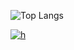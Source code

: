 ![Top Langs](https://github-readme-stats.vercel.app/api/top-langs/?username=ziajoriii7-ggg&theme=buefy)

[![h](https://postimg.cc/tssqK6qv)](https://dub.sh/UPC-Física-para-CC)
